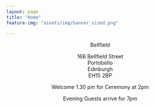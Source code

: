 ```yaml
---
layout: page
title: "Home"
feature-img: "assets/img/banner_sized.png"

---
```



<center>Bellfield</center>
<p></p>
<center>16B Bellfield Street</center>
<center>Portobello</center>
<center>Edinburgh </center>
<center>EH15 2BP</center>
<p></p>
<center>Welcome 1.30 pm for Ceremony at 2pm</center>
<p></p>
<center>Evening Guests arrive for 7pm</center>

